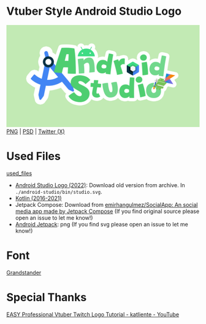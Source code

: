 # Vtuber Style Android Studio Logo
![AndroidStudio_v2](/png/v2/AndroidStudio_v2.png?raw=true)
[PNG](./png/) | [PSD](./png/) | [Twitter (X)](https://x.com/WordlessEcho/status/1782436511281197462)

# Used Files
[used_files](./used_files/)

- [Android Studio Logo (2022)](https://developer.android.com/studio/archive): Download old version from archive. In `./android-studio/bin/studio.svg`.
- [Kotlin (2016-2021)](https://logos.fandom.com/wiki/Kotlin#2016%E2%80%932021)
- Jetpack Compose: Download from [emirhangulmez/SocialApp: An social media app made by Jetpack Compose](https://github.com/emirhangulmez/SocialApp) (If you find original source please open an issue to let me know!)
- [Android Jetpack](https://android-developers.googleblog.com/2019/05/whats-new-with-android-jetpack.html): png (If you find svg please open an issue to let me know!)

# Font
[Grandstander](https://fonts.google.com/specimen/Grandstander)

# Special Thanks
[EASY Professional Vtuber Twitch Logo Tutorial - katliente - YouTube](https://youtu.be/YGWioShfNpg)
